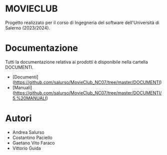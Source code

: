 # MOVIECLUB 
Progetto realizzato per il corso di Ingegneria del software dell'Università di Salerno (2023/2024).

# Documentazione
Tutti la documentazione relativa ai prodotti è disponibile nella cartella DOCUMENTI.
- [Documenti] (https://github.com/salurso/MovieClub_NC07/tree/master/DOCUMENTI)
- [Manuali] (https://github.com/salurso/MovieClub_NC07/tree/master/DOCUMENTI/5.%20MANUALI)

# Autori
- Andrea Salurso
- Costantino Paciello
- Gaetano Vito Faraco
- Vittorio Guida
